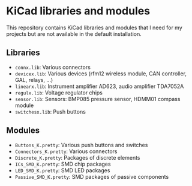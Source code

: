 # KiCad libraries and modules

This repository contains KiCad libraries and modules that I need for my projects but
are not available in the default installation.

## Libraries

* `connx.lib`: Various connectors
* `devicex.lib`: Various devices (rfm12 wireless module, CAN controller, GAL, relays, ...)
* `linearx.lib`: Instrument amplifier AD623, audio amplifier TDA7052A
* `regulx.lib`: Voltage regulator chips
* `sensor.lib`: Sensors: BMP085 pressure sensor, HDMM01 compass module
* `switchesx.lib`: Push buttons

## Modules

* `Buttons_K.pretty`: Various push buttons and switches
* `Connectors_K.pretty`: Various connectors
* `Discrete_K.pretty`: Packages of discrete elements
* `ICs_SMD_K.pretty`: SMD chip packages
* `LED_SMD_K.pretty`: SMD LED packages
* `Passive_SMD_K.pretty`: SMD packages of passive components

